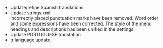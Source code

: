 - Update/refine Spanish translations
- Update strings.xml<br>Incorrectly placed punctuation marks have been removed. Word order and some expressions have been corrected. The style of the menu headings and descriptions has been unified in the settings.
- Update PORTUGUESE translation
- tr language update
